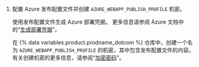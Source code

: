 1. 配置 Azure 发布配置文件并创建 `AZURE_WEBAPP_PUBLISH_PROFILE` 机密。

   使用发布配置文件生成 Azure 部署凭据。 更多信息请参阅 Azure 文档中的“[生成部署凭据](https://docs.microsoft.com/azure/app-service/deploy-github-actions?tabs=applevel#generate-deployment-credentials)”。

   在 {% data variables.product.prodname_dotcom %} 仓库中，创建一个名为 `AZURE_WEBAPP_PUBLISH_PROFILE` 的机密，其中包含发布配置文件的内容。 有关创建机密的更多信息，请参阅“[加密密码](/actions/reference/encrypted-secrets#creating-encrypted-secrets-for-a-repository)”。